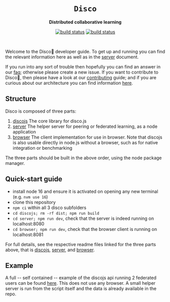 <div align="center">
  <h1><code>Disco</code></h1>

  <p>
    <strong>Distributed collaborative learning</strong>
  </p>

  <p>
    <a href="https://github.com/epfml/disco/actions/workflows/lint-test-build.yml"><img src="https://github.com/epfml/disco/actions/workflows/lint-test-build.yml/badge.svg" alt="build status" /></a>
    <a href="https://github.com/epfml/disco/actions/workflows/deploy-server.yml"><img src="https://github.com/epfml/disco/actions/workflows/deploy-server.yml/badge.svg" alt="build status" /></a>
  </p>
  </br>

</div>

Welcome to the Disco🔮 developer guide. To get up and running you can find the relevant information here as well as in the [server](server/README.md) document.

If you run into any sort of trouble then hopefully you can find an answer in our [faq](information/FAQ.md); otherwise please create a new issue. If you want to contribute to Disco🔮, then please have a look at our [contributing](information/CONTRIBUTING.md) guide; and if you are curious about our architecture you can find information [here](information/ARCHITECTURE.md).

## Structure

Disco is composed of three parts:

1. [discojs](discojs/README.md) The core library for disco.js
2. [server](server/README.md) The helper server for peering or federated learning, as a node application
3. [browser](browser/README.md) The client implementation for use in browser. Note that discojs is also usable directly in node.js without a browser, such as for native integration or benchmarking

The three parts should be built in the above order, using the node package manager.

## Quick-start guide

- install node 16 and ensure it is activated on opening any new terminal (e.g. `nvm use 16`)
- clone this repository
- `npm ci` within all 3 disco subfolders
- `cd discojs; rm -rf dist; npm run build`
- `cd server; npm run dev`, check that the server is indeed running on localhost:8080
- `cd browser; npm run dev`, check that the browser client is running on localhost:8081

For full details, see the respective readme files linked for the three parts above, that is [discojs](discojs/README.md), [server](server/README.md), and [browser](browser/README.md).

## Example

 A full -- self contained -- example of the discojs api running 2 federated users can be found [here](server/example). This does not use any browser. A small helper server is run from the script itself and the data is already available in the repo.
